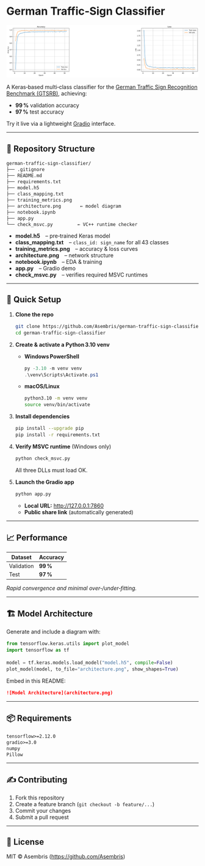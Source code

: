 # German Traffic‑Sign Classifier

![Training Metrics](training_metrics.png)

A Keras‑based multi‑class classifier for the [German Traffic Sign Recognition Benchmark (GTSRB)](http://benchmark.ini.rub.de/?section=gtsrb&subsection=news), achieving:

- **99 %** validation accuracy  
- **97 %** test accuracy  

Try it live via a lightweight [Gradio](https://gradio.app) interface.

---

## 📁 Repository Structure

```
german-traffic-sign-classifier/
├── .gitignore
├── README.md
├── requirements.txt
├── model.h5
├── class_mapping.txt
├── training_metrics.png
├── architecture.png       ← model diagram
├── notebook.ipynb
├── app.py
└── check_msvc.py         ← VC++ runtime checker
```

- **model.h5** – pre‑trained Keras model  
- **class_mapping.txt** – `class_id: sign_name` for all 43 classes  
- **training_metrics.png** – accuracy & loss curves  
- **architecture.png** – network structure  
- **notebook.ipynb** – EDA & training  
- **app.py** – Gradio demo  
- **check_msvc.py** – verifies required MSVC runtimes

---

## 🚀 Quick Setup

1. **Clone the repo**  
   ```bash
   git clone https://github.com/Asembris/german-traffic-sign-classifier.git
   cd german-traffic-sign-classifier
   ```

2. **Create & activate a Python 3.10 venv**

   - **Windows PowerShell**  
     ```powershell
     py -3.10 -m venv venv
     .\venv\Scripts\Activate.ps1
     ```

   - **macOS/Linux**  
     ```bash
     python3.10 -m venv venv
     source venv/bin/activate
     ```

3. **Install dependencies**  
   ```bash
   pip install --upgrade pip
   pip install -r requirements.txt
   ```

4. **Verify MSVC runtime** (Windows only)  
   ```bash
   python check_msvc.py
   ```  
   All three DLLs must load OK.

5. **Launch the Gradio app**  
   ```bash
   python app.py
   ```  
   - **Local URL:** http://127.0.0.1:7860  
   - **Public share link** (automatically generated)

---

## 📈 Performance

| Dataset      | Accuracy |
| ------------ | -------- |
| Validation   | **99 %** |
| Test         | **97 %** |

*Rapid convergence and minimal over‑/under‑fitting.*  

---

## 🏗️ Model Architecture

Generate and include a diagram with:

```python
from tensorflow.keras.utils import plot_model
import tensorflow as tf

model = tf.keras.models.load_model("model.h5", compile=False)
plot_model(model, to_file="architecture.png", show_shapes=True)
```

Embed in this README:

```markdown
![Model Architecture](architecture.png)
```

---

## 📦 Requirements

```text
tensorflow>=2.12.0
gradio>=3.0
numpy
Pillow
```

---

## ✍️ Contributing

1. Fork this repository  
2. Create a feature branch (`git checkout -b feature/...`)  
3. Commit your changes  
4. Submit a pull request  

---

## 📜 License

MIT © Asembris (https://github.com/Asembris)
